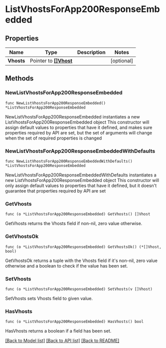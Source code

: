 # ListVhostsForApp200ResponseEmbedded

## Properties

Name | Type | Description | Notes
------------ | ------------- | ------------- | -------------
**Vhosts** | Pointer to [**[]Vhost**](Vhost.md) |  | [optional] 

## Methods

### NewListVhostsForApp200ResponseEmbedded

`func NewListVhostsForApp200ResponseEmbedded() *ListVhostsForApp200ResponseEmbedded`

NewListVhostsForApp200ResponseEmbedded instantiates a new ListVhostsForApp200ResponseEmbedded object
This constructor will assign default values to properties that have it defined,
and makes sure properties required by API are set, but the set of arguments
will change when the set of required properties is changed

### NewListVhostsForApp200ResponseEmbeddedWithDefaults

`func NewListVhostsForApp200ResponseEmbeddedWithDefaults() *ListVhostsForApp200ResponseEmbedded`

NewListVhostsForApp200ResponseEmbeddedWithDefaults instantiates a new ListVhostsForApp200ResponseEmbedded object
This constructor will only assign default values to properties that have it defined,
but it doesn't guarantee that properties required by API are set

### GetVhosts

`func (o *ListVhostsForApp200ResponseEmbedded) GetVhosts() []Vhost`

GetVhosts returns the Vhosts field if non-nil, zero value otherwise.

### GetVhostsOk

`func (o *ListVhostsForApp200ResponseEmbedded) GetVhostsOk() (*[]Vhost, bool)`

GetVhostsOk returns a tuple with the Vhosts field if it's non-nil, zero value otherwise
and a boolean to check if the value has been set.

### SetVhosts

`func (o *ListVhostsForApp200ResponseEmbedded) SetVhosts(v []Vhost)`

SetVhosts sets Vhosts field to given value.

### HasVhosts

`func (o *ListVhostsForApp200ResponseEmbedded) HasVhosts() bool`

HasVhosts returns a boolean if a field has been set.


[[Back to Model list]](../README.md#documentation-for-models) [[Back to API list]](../README.md#documentation-for-api-endpoints) [[Back to README]](../README.md)


